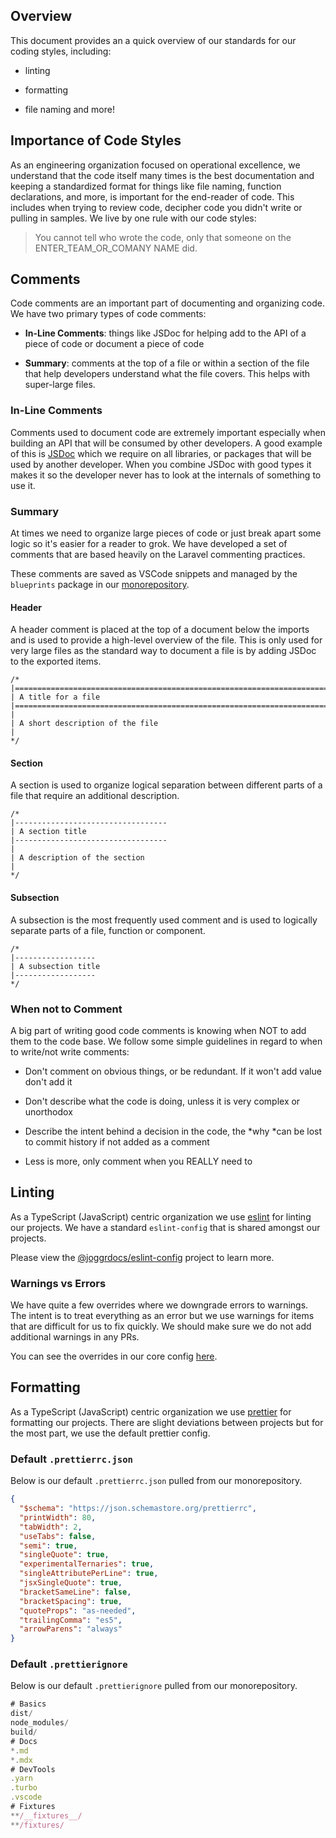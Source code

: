 ## Overview

This document provides an a quick overview of our standards for our coding styles, including:

* linting

* formatting

* file naming and more!

## Importance of Code Styles

As an engineering organization focused on operational excellence, we understand that the code itself many times is the best documentation and keeping a standardized format for things like file naming, function declarations, and more, is important for the end-reader of code. This includes when trying to review code, decipher code you didn't write or pulling in samples. We live by one rule with our code styles:

> You cannot tell who wrote the code, only that someone on the ENTER_TEAM_OR_COMANY NAME did.

## Comments

Code comments are an important part of documenting and organizing code. We have two primary types of code comments:

* **In-Line Comments**: things like JSDoc for helping add to the API of a piece of code or document a piece of code

* **Summary**: comments at the top of a file or within a section of the file that help developers understand what the file covers. This helps with super-large files.

### In-Line Comments

Comments used to document code are extremely important especially when building an API that will be consumed by other developers. A good example of this is [JSDoc](https://jsdoc.app/) which we require on all libraries, or packages that will be used by another developer. When you combine JSDoc with good types it makes it so the developer never has to look at the internals of something to use it.

### Summary

At times we need to organize large pieces of code or just break apart some logic so it's easier for a reader to grok. We have developed a set of comments that are based heavily on the Laravel commenting practices.

These comments are saved as VSCode snippets and managed by the `blueprints` package in our [monorepository](https://github.com).

#### Header

A header comment is placed at the top of a document below the imports and is used to provide a high-level overview of the file. This is only used for very large files as the standard way to document a file is by adding JSDoc to the exported items.

```lezer
/*
|==========================================================================
| A title for a file
|==========================================================================
|
| A short description of the file
|
*/
```

#### Section

A section is used to organize logical separation between different parts of a file that require an additional description.

```lezer
/*
|----------------------------------
| A section title
|----------------------------------
|
| A description of the section
|
*/
```

#### Subsection

A subsection is the most frequently used comment and is used to logically separate parts of a file, function or component.


```lezer
/*
|------------------
| A subsection title
|------------------
*/
```

### When not to Comment

A big part of writing good code comments is knowing when NOT to add them to the code base. We follow some simple guidelines in regard to when to write/not write comments:

* Don't comment on obvious things, or be redundant. If it won't add value don't add it

* Don't describe what the code is doing, unless it is very complex or unorthodox

* Describe the intent behind a decision in the code, the \*why \*can be lost to commit history if not added as a comment

* Less is more, only comment when you REALLY need to

## Linting

As a TypeScript (JavaScript) centric organization we use [eslint](https://eslint.org/) for linting our projects. We have a standard `eslint-config` that is shared amongst our projects.

Please view the [@joggrdocs/eslint-config](https://github.com) project to learn more.

### Warnings vs Errors

We have quite a few overrides where we downgrade errors to warnings. The intent is to treat everything as an error but we use warnings for items that are difficult for us to fix quickly. We should make sure we do not add additional warnings in any PRs.

You can see the overrides in our core config [here](https://github.com).

## Formatting

As a TypeScript (JavaScript) centric organization we use [prettier](https://prettier.io/) for formatting our projects. There are slight deviations between projects but for the most part, we use the default prettier config.

### Default `.prettierrc.json`

Below is our default `.prettierrc.json` pulled from our monorepository.

```json
{
  "$schema": "https://json.schemastore.org/prettierrc",
  "printWidth": 80,
  "tabWidth": 2,
  "useTabs": false,
  "semi": true,
  "singleQuote": true,
  "experimentalTernaries": true,
  "singleAttributePerLine": true,
  "jsxSingleQuote": true,
  "bracketSameLine": false,
  "bracketSpacing": true,
  "quoteProps": "as-needed",
  "trailingComma": "es5",
  "arrowParens": "always"
}
```

### Default `.prettierignore`

Below is our default `.prettierignore` pulled from our monorepository.

```javascript
# Basics
dist/
node_modules/
build/
# Docs
*.md
*.mdx
# DevTools
.yarn
.turbo
.vscode
# Fixtures
**/__fixtures__/
**/fixtures/
```
